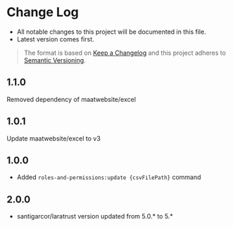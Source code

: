 
# Change Log

- All notable changes to this project will be documented in this file.
- Latest version comes first.

> The format is based on [Keep a Changelog](http://keepachangelog.com/) and this project adheres to [Semantic Versioning](http://semver.org/).

## 1.1.0
Removed dependency of maatwebsite/excel

## 1.0.1
Update maatwebsite/excel to v3

## 1.0.0
- Added `roles-and-permissions:update {csvFilePath}` command

## 2.0.0
- santigarcor/laratrust version updated from 5.0.* to 5.*